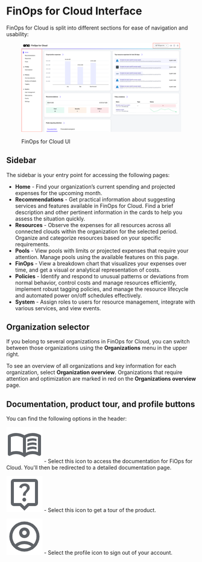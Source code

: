 # FinOps for Cloud Interface

FinOps for Cloud is split into different sections for ease of navigation and usability:

<figure><img src="../../.gitbook/assets/finOps_UI.png" alt=""><figcaption><p>FinOps for Cloud UI</p></figcaption></figure>

## Sidebar

The sidebar is your entry point for accessing the following pages:

* **Home** - Find your organization’s current spending and projected expenses for the upcoming month.&#x20;
* **Recommendations** - Get practical information about suggesting services and features available in FinOps for Cloud. Find a brief description and other pertinent information in the cards to help you assess the situation quickly.
* **Resources** - Observe the expenses for all resources across all connected clouds within the organization for the selected period. Organize and categorize resources based on your specific requirements.
* **Pools** - View pools with limits or projected expenses that require your attention. Manage pools using the available features on this page.
* **FinOps** - View a breakdown chart that visualizes your expenses over time, and get a visual or analytical representation of costs.
* **Policies** - Identify and respond to unusual patterns or deviations from normal behavior, control costs and manage resources efficiently, implement robust tagging policies, and manage the resource lifecycle and automated power on/off schedules effectively.
* **System** - Assign roles to users for resource management, integrate with various services, and view events.

## Organization selector <a href="#organization-selector" id="organization-selector"></a>

If you belong to several organizations in FinOps for Cloud, you can switch between those organizations using the **Organizations** menu in the upper right.&#x20;

To see an overview of all organizations and key information for each organization, select **Organization overview**. Organizations that require attention and optimization are marked in red on the **Organizations overview** page.

## Documentation, product tour, and profile buttons

You can find the following options in the header:

<img src="../../.gitbook/assets/icon_menu_book.png" alt="" data-size="line"> - Select this icon to access the documentation for FiOps for Cloud. You'll then be redirected to a detailed documentation page.&#x20;

<img src="../../.gitbook/assets/icon_product_tour.png" alt="" data-size="line"> - Select this icon to get a tour of the product.

<img src="../../.gitbook/assets/icon_account.png" alt="" data-size="line"> - Select the profile icon to sign out of your account.&#x20;

